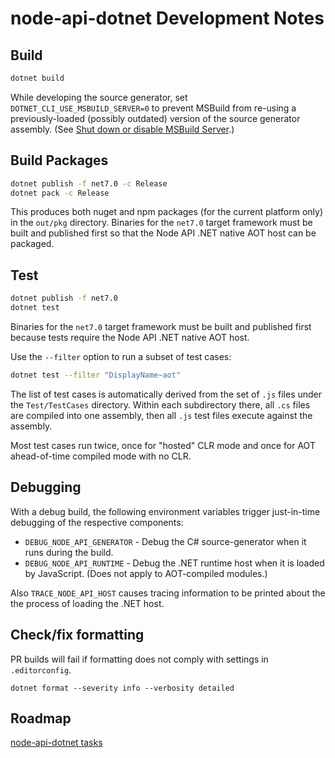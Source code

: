 # node-api-dotnet Development Notes

## Build
```bash
dotnet build
```

While developing the source generator, set `DOTNET_CLI_USE_MSBUILD_SERVER=0` to prevent MSBuild
from re-using a previously-loaded (possibly outdated) version of the source generator assembly.
(See [Shut down or disable MSBuild Server](https://learn.microsoft.com/en-us/visualstudio/msbuild/msbuild-server?view=vs-2022#shut-down-or-disable-msbuild-server).)

## Build Packages
```bash
dotnet publish -f net7.0 -c Release
dotnet pack -c Release
```
This produces both nuget and npm packages (for the current platform only) in the `out/pkg`
directory. Binaries for the `net7.0` target framework must be built and published first
so that the Node API .NET native AOT host can be packaged.

## Test
```bash
dotnet publish -f net7.0
dotnet test
```

Binaries for the `net7.0` target framework must be built and published first
because tests require the Node API .NET native AOT host.

Use the `--filter` option to run a subset of test cases:
```bash
dotnet test --filter "DisplayName~aot"
```

The list of test cases is automatically derived from the set of `.js` files under the
`Test/TestCases` directory. Within each subdirectory there, all `.cs` files are compiled into one
assembly, then all `.js` test files execute against the assembly.

Most test cases run twice, once for "hosted" CLR mode and once for AOT ahead-of-time compiled mode
with no CLR.

## Debugging
With a debug build, the following environment variables trigger just-in-time debugging of the
respective components:
 - `DEBUG_NODE_API_GENERATOR` - Debug the C# source-generator when it runs during the build.
 - `DEBUG_NODE_API_RUNTIME` - Debug the .NET runtime host when it is loaded by JavaScript. (Does
 not apply to AOT-compiled modules.)

Also `TRACE_NODE_API_HOST` causes tracing information to be printed about the the process of
loading the .NET host.

## Check/fix formatting
PR builds will fail if formatting does not comply with settings in `.editorconfig`.
```
dotnet format --severity info --verbosity detailed
```

## Roadmap
[node-api-dotnet tasks](https://github.com/users/jasongin/projects/1/views/1)

